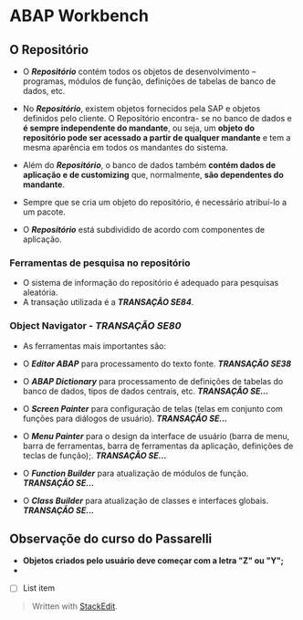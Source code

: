 # ABAP Workbench

## O Repositório

- O ___Repositório___ contém todos os objetos de desenvolvimento – programas, módulos de função, definições de tabelas de banco de dados, etc. 

- No ___Repositório___, existem objetos fornecidos pela SAP e objetos definidos pelo cliente. O Repositório encontra- se no banco de dados e **é sempre independente do mandante**, ou seja, um **objeto do repositório pode ser acessado a partir de qualquer mandante** e tem a mesma aparência em todos os mandantes do sistema.

- Além do ___Repositório___, o banco de dados também **contém dados de aplicação e de customizing** que, normalmente, **são dependentes do mandante**.

- Sempre que se cria um objeto do repositório, é necessário atribuí-lo a um pacote.

- O ___Repositório___ está subdividido de acordo com componentes de aplicação.

### Ferramentas de pesquisa no repositório
- O sistema de informação do repositório é adequado para pesquisas aleatória.
-  A transação utilizada é a ***TRANSAÇÃO SE84***.

### Object Navigator - ***TRANSAÇÃO SE80***

- As ferramentas mais importantes são:

- O ***Editor ABAP*** para processamento do texto fonte. ***TRANSAÇÃO SE38***

- O ***ABAP Dictionary*** para processamento de definições de tabelas do banco de dados, tipos de dados centrais, etc. ***TRANSAÇÃO SE...***

- O ***Screen Painter*** para configuração de telas (telas em conjunto com funções para diálogos de usuário). ***TRANSAÇÃO SE...***

- O ***Menu Painter*** para o design da interface de usuário (barra de menu, barra de ferramentas, barra de ferramentas da aplicação, definições de teclas de função);. ***TRANSAÇÃO SE...***
    
- O ***Function Builder*** para atualização de módulos de função. ***TRANSAÇÃO SE...***

- O ***Class Builder*** para atualização de classes e interfaces globais. ***TRANSAÇÃO SE...***


## Observaçõe do curso do Passarelli

- **Objetos criados pelo usuário deve começar com a letra "Z" ou "Y";**
- 


 - [ ] List item

> Written with [StackEdit](https://stackedit.io/).
<!--stackedit_data:
eyJoaXN0b3J5IjpbLTE5MjgxMDI4NTUsMTUyODMyMDI5MSwxMT
gwMDA1Nzg5LDExODAwMDU3ODksMTExNTI1MTQ5MCwtMTA0MTY0
NDU5NSwxNzAxNDI5NDMsLTE0Njg5NDEyNTEsMTY5MDExOTkxNS
wtNDM2OTQ2MzkyLC0xNjI4NjcyNDQwLC0xODA2NDM1NDYzXX0=

-->